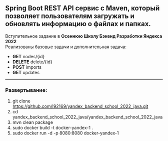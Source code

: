 ## Spring Boot REST API сервис с Maven, который позволяет пользователям загружать и обновлять информацию о файлах и папках.  

Вступительное задание в __Осеннюю Школу Бэкенд Разработки Яндекса 2022__  
Реализованы базовые задачи и дополнительная задача:  
- __GET__ nodes/{id}
- __DELETE__ delete/{id}
- __POST__ imports
- __GET__ updates  
---
### Развертывание:
1. git clone https://github.com/l92169/yandex_backend_school_2022_java.git
2. cd yandex_backend_school_2022_java/yandex_backend_school_2022_java
3. mvn clean package
4. sudo docker build -t docker-yandex-1 . 
5. sudo docker run -d -p 8080:8080 docker-yandex-1
